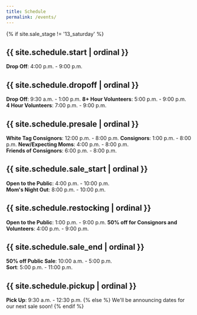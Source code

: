 ```yaml
---
title: Schedule
permalink: /events/
---
```


{% if site.sale_stage != '13_saturday' %}
## {{ site.schedule.start | ordinal }}

**Drop Off**: 4:00 p.m. - 9:00 p.m.

## {{ site.schedule.dropoff | ordinal }}

**Drop Off**: 9:30 a.m. - 1:00 p.m.
**8+ Hour Volunteers**: 5:00 p.m. - 9:00 p.m.  
**4 Hour Volunteers**: 7:00 p.m. - 9:00 p.m.

## {{ site.schedule.presale | ordinal }}

**White Tag Consignors**: 12:00 p.m. - 8:00 p.m.
**Consignors**: 1:00 p.m. - 8:00 p.m.
**New/Expecting Moms**: 4:00 p.m. - 8:00 p.m.  
**Friends of Consignors**: 6:00 p.m. - 8:00 p.m.

## {{ site.schedule.sale_start | ordinal }}

**Open to the Public**: 4:00 p.m. - 10:00 p.m.  
**Mom's Night Out**: 8:00 p.m. - 10:00 p.m.

## {{ site.schedule.restocking | ordinal }}

**Open to the Public**: 1:00 p.m. - 9:00 p.m.
**50% off for Consignors and Volunteers**: 4:00 p.m. - 9:00 p.m.

## {{ site.schedule.sale_end | ordinal }}

**50% off Public Sale**: 10:00 a.m. - 5:00 p.m.  
**Sort**: 5:00 p.m. - 11:00 p.m.

## {{ site.schedule.pickup | ordinal }}

**Pick Up**: 9:30 a.m. - 12:30 p.m.
{% else %}
We'll be announcing dates for our next sale soon!
{% endif %}
